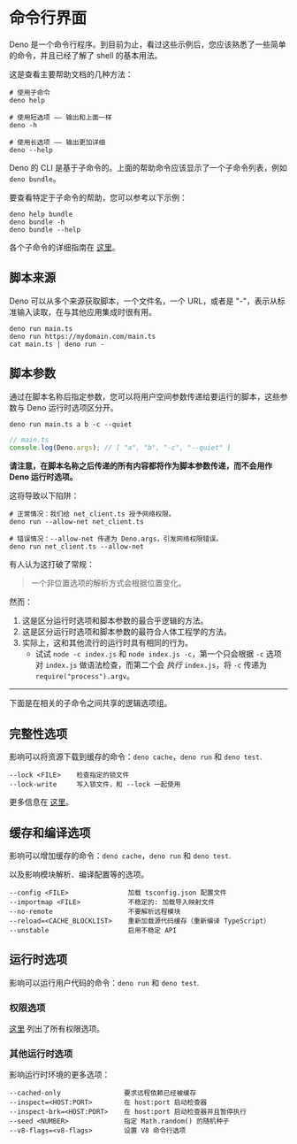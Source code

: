 # 命令行界面

Deno 是一个命令行程序。到目前为止，看过这些示例后，您应该熟悉了一些简单的命令，并且已经了解了 shell 的基本用法。

这是查看主要帮助文档的几种方法：

```shell
# 使用子命令
deno help

# 使用短选项 —— 输出和上面一样
deno -h

# 使用长选项 —— 输出更加详细
deno --help
```

Deno 的 CLI 是基于子命令的。上面的帮助命令应该显示了一个子命令列表，例如 `deno bundle`。

要查看特定于子命令的帮助，您可以参考以下示例：

```shell
deno help bundle
deno bundle -h
deno bundle --help
```

各个子命令的详细指南在 [这里](../tools.md)。

## 脚本来源

Deno 可以从多个来源获取脚本，一个文件名，一个 URL，或者是 "-"，表示从标准输入读取，在与其他应用集成时很有用。

```shell
deno run main.ts
deno run https://mydomain.com/main.ts
cat main.ts | deno run -
```

## 脚本参数

通过在脚本名称后指定参数，您可以将用户空间参数传递给要运行的脚本，这些参数与 Deno 运行时选项区分开。

```shell
deno run main.ts a b -c --quiet
```

```ts
// main.ts
console.log(Deno.args); // [ "a", "b", "-c", "--quiet" ]
```

**请注意，在脚本名称之后传递的所有内容都将作为脚本参数传递，而不会用作 Deno 运行时选项。**

这将导致以下陷阱：

```shell
# 正常情况：我们给 net_client.ts 授予网络权限。
deno run --allow-net net_client.ts

# 错误情况：--allow-net 传递为 Deno.args，引发网络权限错误。
deno run net_client.ts --allow-net
```

有人认为这打破了常规：

> 一个非位置选项的解析方式会根据位置变化。

然而：

1. 这是区分运行时选项和脚本参数的最合乎逻辑的方法。
2. 这是区分运行时选项和脚本参数的最符合人体工程学的方法。
3. 实际上，这和其他流行的运行时具有相同的行为。
    - 试试 `node -c index.js` 和 `node index.js -c`，第一个只会根据 `-c` 选项对 `index.js` 做语法检查，而第二个会 _执行_ `index.js`，将 `-c` 传递为 `require("process").argv`。

---

下面是在相关的子命令之间共享的逻辑选项组。

## 完整性选项

影响可以将资源下载到缓存的命令：`deno cache`，`deno run` 和 `deno test`.

```
--lock <FILE>    检查指定的锁文件
--lock-write     写入锁文件，和 --lock 一起使用
```

更多信息在 [这里](../linking_to_external_code/integrity_checking.md)。

## 缓存和编译选项

影响可以增加缓存的命令：`deno cache`，`deno run` 和 `deno test`. 

以及影响模块解析、编译配置等的选项。

```
--config <FILE>               加载 tsconfig.json 配置文件
--importmap <FILE>            不稳定的: 加载导入映射文件
--no-remote                   不要解析远程模块
--reload=<CACHE_BLOCKLIST>    重新加载源代码缓存（重新编译 TypeScript）
--unstable                    启用不稳定 API
```

## 运行时选项

影响可以运行用户代码的命令：`deno run` 和 `deno test`.

### 权限选项

[这里](./permissions.md#权限列表) 列出了所有权限选项。

### 其他运行时选项

影响运行时环境的更多选项：

```
--cached-only                要求远程依赖已经被缓存
--inspect=<HOST:PORT>        在 host:port 启动检查器
--inspect-brk=<HOST:PORT>    在 host:port 启动检查器并且暂停执行
--seed <NUMBER>              指定 Math.random() 的随机种子
--v8-flags=<v8-flags>        设置 V8 命令行选项
```
